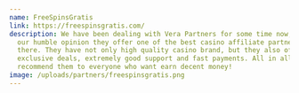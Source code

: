 ```yaml
---
name: FreeSpinsGratis
link: https://freespinsgratis.com/
description: We have been dealing with Vera Partners for some time now, and in
  our humble opinion they offer one of the best casino affiliate partners out
  there. They have not only high quality casino brand, but they also offer
  exclusive deals, extremely good support and fast payments. All in all, we
  recommend them to everyone who want earn decent money!
image: /uploads/partners/freespinsgratis.png
---
```

